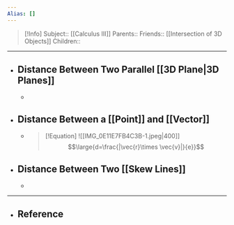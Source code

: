 ```yaml
---
Alias: []
---
```

> [!Info]
> Subject:: [[Calculus III]]
> Parents:: 
> Friends:: [[Intersection of 3D Objects]]
> Children:: 
---
- ## Distance Between Two Parallel [[3D Plane|3D Planes]]
	- 
- ## Distance Between a [[Point]] and [[Vector]]
	- > [!Equation]
	  > ![[IMG_0E11E7FB4C3B-1.jpeg|400]]
	  > $$\large{d=\frac{|\vec{r}\times \vec{v}|}{e}}$$
- ## Distance Between Two [[Skew Lines]]
	- 
---
- ## Reference
